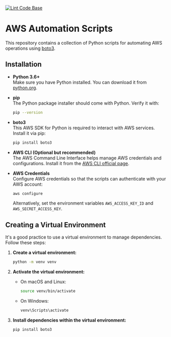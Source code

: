 [![Lint Code Base](https://github.com/chintanboghara/AWS-Automation-Scripts/actions/workflows/ci.yml/badge.svg?branch=main)](https://github.com/chintanboghara/AWS-Automation-Scripts/actions/workflows/ci.yml)

# AWS Automation Scripts

This repository contains a collection of Python scripts for automating AWS operations using [boto3](https://boto3.amazonaws.com/v1/documentation/api/latest/index.html).

## Installation

- **Python 3.6+**  
  Make sure you have Python installed. You can download it from [python.org](https://www.python.org/downloads/).

- **pip**  
  The Python package installer should come with Python. Verify it with:
  ```bash
  pip --version
  ```

- **boto3**  
  This AWS SDK for Python is required to interact with AWS services. Install it via pip:
  ```bash
  pip install boto3
  ```

- **AWS CLI (Optional but recommended)**  
  The AWS Command Line Interface helps manage AWS credentials and configurations. Install it from the [AWS CLI official page](https://aws.amazon.com/cli/).

- **AWS Credentials**  
  Configure AWS credentials so that the scripts can authenticate with your AWS account:
  ```bash
  aws configure
  ```
  Alternatively, set the environment variables `AWS_ACCESS_KEY_ID` and `AWS_SECRET_ACCESS_KEY`.

## Creating a Virtual Environment

It's a good practice to use a virtual environment to manage dependencies. Follow these steps:

1. **Create a virtual environment:**
   ```bash
   python -m venv venv
   ```

2. **Activate the virtual environment:**
   - On macOS and Linux:
     ```bash
     source venv/bin/activate
     ```
   - On Windows:
     ```bash
     venv\Scripts\activate
     ```

3. **Install dependencies within the virtual environment:**
   ```bash
   pip install boto3
   ```
